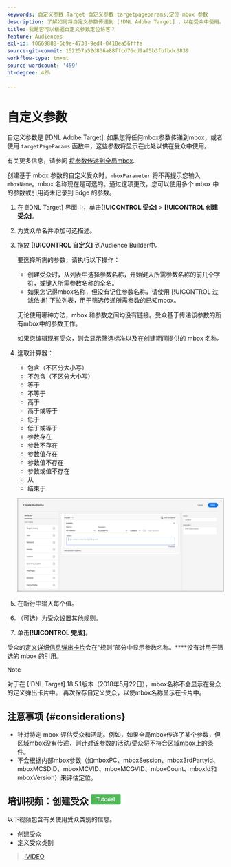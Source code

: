 ```yaml
---
keywords: 自定义参数;Target 自定义参数;targetpageparams;定位 mbox 参数
description: 了解如何将自定义参数传递到 [!DNL Adobe Target] ，以在受众中使用。
title: 我是否可以根据自定义参数定位访客？
feature: Audiences
exl-id: f0669888-6b9e-4738-9ed4-0418ea56fffa
source-git-commit: 152257a52d836a88ffcd76cd9af5b3fbfbdc0839
workflow-type: tm+mt
source-wordcount: '459'
ht-degree: 42%

---
```


# 自定义参数

自定义参数是 [!DNL Adobe Target]. 如果您将任何mbox参数传递到mbox，或者使用 `targetPageParams` 函数中，这些参数将显示在此处以供在受众中使用。

有关更多信息，请参阅 [将参数传递到全局mbox](/help/main/c-implementing-target/c-implementing-target-for-client-side-web/t-mbox-download/c-understanding-global-mbox/pass-parameters-to-global-mbox.md).

创建基于 mbox 参数的自定义受众时，`mboxParameter` 将不再提示您输入 `mboxName`。mbox 名称现在是可选的。通过这项更改，您可以使用多个 mbox 中的参数或引用尚未记录到 Edge 的参数。

1. 在 [!DNL Target] 界面中，单击&#x200B;**[!UICONTROL 受众]** > **[!UICONTROL 创建受众]**。
1. 为受众命名并添加可选描述。
1. 拖放 **[!UICONTROL 自定义]** 到Audience Builder中。

   要选择所需的参数，请执行以下操作：

   * 创建受众时，从列表中选择参数名称，开始键入所需参数名称的前几个字符，或键入所需参数名称的全名。
   * 如果您记得mbox名称，但没有记住参数名称，请使用 [!UICONTROL 过滤依据] 下拉列表，用于筛选传递所需参数的已知mbox。

   无论使用哪种方法，mbox 和参数之间均没有链接。受众基于传递该参数的所有mbox中的参数工作。

   如果您编辑现有受众，则会显示筛选标准以及在创建期间提供的 mbox 名称。

1. 选取计算器：

   * 包含（不区分大小写）
   * 不包含（不区分大小写）
   * 等于
   * 不等于
   * 高于
   * 高于或等于
   * 低于
   * 低于或等于
   * 参数存在
   * 参数不存在
   * 参数值存在
   * 参数值不存在
   * 参数或值不存在
   * 从
   * 结束于

   ![自定义参数受众](assets/custom.png)

1. 在新行中输入每个值。
1. （可选）为受众设置其他规则。
1. 单击&#x200B;**[!UICONTROL 完成]**。

受众的[定义详细信息弹出卡片](/help/main/c-target/c-audiences/audiences.md#section_11B9C4A777E14D36BA1E925021945780)会在“规则”部分中显示参数名称。****&#x200B;没有对用于筛选的 mbox 的引用。

>[!NOTE]
>
>对于在 [!DNL Target] 18.5.1版本（2018年5月22日），mbox名称不会显示在受众的定义弹出卡片中。 再次保存自定义受众，以使mbox名称显示在卡片中。

## 注意事项 {#considerations}

* 针对特定 mbox 评估受众和活动。例如，如果全局mbox传递了某个参数，但区域mbox没有传递，则针对该参数的活动/受众将不符合区域mbox上的条件。
* 不会根据内部mbox参数（如mboxPC、mboxSession、mbox3rdPartyId、mboxMCSDID、mboxMCVID、mboxMCGVID、mboxCount、mboxId和mboxVersion）来评估定位。

## 培训视频：创建受众 ![教程徽章](/help/main/assets/tutorial.png)

以下视频包含有关使用受众类别的信息。

* 创建受众
* 定义受众类别

>[!VIDEO](https://video.tv.adobe.com/v/17392)
